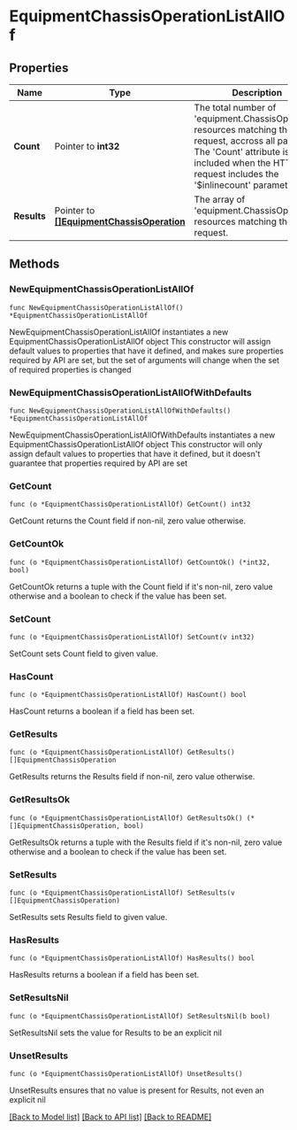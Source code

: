# EquipmentChassisOperationListAllOf

## Properties

Name | Type | Description | Notes
------------ | ------------- | ------------- | -------------
**Count** | Pointer to **int32** | The total number of &#39;equipment.ChassisOperation&#39; resources matching the request, accross all pages. The &#39;Count&#39; attribute is included when the HTTP GET request includes the &#39;$inlinecount&#39; parameter. | [optional] 
**Results** | Pointer to [**[]EquipmentChassisOperation**](EquipmentChassisOperation.md) | The array of &#39;equipment.ChassisOperation&#39; resources matching the request. | [optional] 

## Methods

### NewEquipmentChassisOperationListAllOf

`func NewEquipmentChassisOperationListAllOf() *EquipmentChassisOperationListAllOf`

NewEquipmentChassisOperationListAllOf instantiates a new EquipmentChassisOperationListAllOf object
This constructor will assign default values to properties that have it defined,
and makes sure properties required by API are set, but the set of arguments
will change when the set of required properties is changed

### NewEquipmentChassisOperationListAllOfWithDefaults

`func NewEquipmentChassisOperationListAllOfWithDefaults() *EquipmentChassisOperationListAllOf`

NewEquipmentChassisOperationListAllOfWithDefaults instantiates a new EquipmentChassisOperationListAllOf object
This constructor will only assign default values to properties that have it defined,
but it doesn't guarantee that properties required by API are set

### GetCount

`func (o *EquipmentChassisOperationListAllOf) GetCount() int32`

GetCount returns the Count field if non-nil, zero value otherwise.

### GetCountOk

`func (o *EquipmentChassisOperationListAllOf) GetCountOk() (*int32, bool)`

GetCountOk returns a tuple with the Count field if it's non-nil, zero value otherwise
and a boolean to check if the value has been set.

### SetCount

`func (o *EquipmentChassisOperationListAllOf) SetCount(v int32)`

SetCount sets Count field to given value.

### HasCount

`func (o *EquipmentChassisOperationListAllOf) HasCount() bool`

HasCount returns a boolean if a field has been set.

### GetResults

`func (o *EquipmentChassisOperationListAllOf) GetResults() []EquipmentChassisOperation`

GetResults returns the Results field if non-nil, zero value otherwise.

### GetResultsOk

`func (o *EquipmentChassisOperationListAllOf) GetResultsOk() (*[]EquipmentChassisOperation, bool)`

GetResultsOk returns a tuple with the Results field if it's non-nil, zero value otherwise
and a boolean to check if the value has been set.

### SetResults

`func (o *EquipmentChassisOperationListAllOf) SetResults(v []EquipmentChassisOperation)`

SetResults sets Results field to given value.

### HasResults

`func (o *EquipmentChassisOperationListAllOf) HasResults() bool`

HasResults returns a boolean if a field has been set.

### SetResultsNil

`func (o *EquipmentChassisOperationListAllOf) SetResultsNil(b bool)`

 SetResultsNil sets the value for Results to be an explicit nil

### UnsetResults
`func (o *EquipmentChassisOperationListAllOf) UnsetResults()`

UnsetResults ensures that no value is present for Results, not even an explicit nil

[[Back to Model list]](../README.md#documentation-for-models) [[Back to API list]](../README.md#documentation-for-api-endpoints) [[Back to README]](../README.md)


